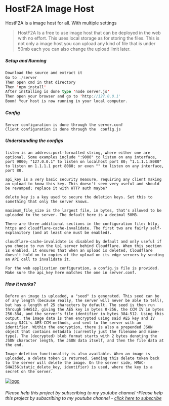 # HostF2A Image Host

HostF2A is a image host for all. With multiple settings

> HostF2A Is a free to use image host that can be deployed in the web with no effort. This uses local storage as for storing the files. This is not only a image host you can upload any kind of file that is under 50mb each you can also change the upload limit later.

##### Setup and Running 
```scala
Download the source and extract it 
Go to ./server
Then open cmd in that directory 
Then 'npm install'
After installing is done type 'node server.js'
Then open your browser and go to 'http://127.0.0.1'
Boom! Your host is now running in your local computer.
```
##### Config
```shell
Server configuration is done through the server.conf
Client configuration is done through the  config.js
```
##### Understanding the configs

`listen is an address:port-formatted string, where either one are optional. Some examples include ":9000" to listen on any interface, port 9000; "127.0.0.1" to listen on localhost port 80; "1.1.1.1:8080" to listen on 1.1.1.1 port 8080; or even "" to listen on any interface, port 80.`

`api_key is a very basic security measure, requiring any client making an upload to know this key. This doesn't seem very useful and should be revamped; replace it with HTTP auth maybe?`

`delete_key is a key used to secure the deletion keys. Set this to something that only the server knows.`

`maximum_file_size is the largest file, in bytes, that's allowed to be uploaded to the server. The default here is a decimal 50MB.`

`There are three additional sections in the configuration file: http, https and cloudflare-cache-invalidate. The first two are fairly self-explanitory (and at least one must be enabled).`

`cloudflare-cache-invalidate is disabled by default and only useful if you choose to run the Up1 server behind Cloudflare. When this section is enabled, it ensures that when an upload is deleted, Cloudflare doesn't hold on to copies of the upload on its edge servers by sending an API call to invalidate it.`

`For the web application configuration, a config.js file is provided. Make sure the api_key here matches the one in server.conf.`

##### How it works?
```shell
Before an image is uploaded, a "seed" is generated. This seed can be of any length (because really, the server will never be able to tell), but has a length of 25 characters by default. The seed is then run through SHA512, giving the AES key in bytes 0-256, the CCM IV in bytes 256-384, and the server's file identifier in bytes 384-512. Using this output, the image data is then encrypted using said AES key and IV using SJCL's AES-CCM methods, and sent to the server with an identifier. Within the encryption, there is also a prepended JSON object that contains metadata (currently just the filename and mime-type). The (decrypted) blob format starts with 2 bytes denoting the JSON character length, the JSON data itself, and then the file data at the end.

Image deletion functionality is also available. When an image is uploaded, a delete token is returned. Sending this delete token back to the server will delete the image. On the server side, HMAC-SHA256(static_delete_key, identifier) is used, where the key is a secret on the server.
```

[![logo](https://avatars2.githubusercontent.com/u/12774718?s=150 "logo")](https://avatars2.githubusercontent.com/u/12774718?s=150 "logo")

###### Please help this project by subscribing to my youtube channel -Please help this project by subscribing to my youtube channel - [click here to subscribe](https://www.youtube.com/channel/UCDnNlPz2Wa2EW3gi-zOIsPA "click here to subscribe")

